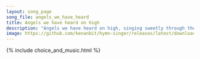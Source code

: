 ```yaml
---
layout: song_page
song_file: angels_we_have_heard
title: Angels we have heard on high
description: "Angels we have heard on high, singing sweetly through the night, and the mountains in reply echoing their brave delight.    Gloria in excelsis Deo, gl... christian 4part acapella 4verse musicbyother textbyother winter"
image: https://github.com/kenanbit/hymn-singer/releases/latest/download/angels_we_have_heard-trad.png
---
```


{% include choice_and_music.html %}